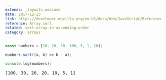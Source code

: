```yaml
---
extends: _layouts.usecase
date: 2017-12-23
link: https://developer.mozilla.org/en-US/docs/Web/JavaScript/Reference/Global_Objects/Array/sort
reference: Array.sort
related: sort-array-in-ascending-order
category: arrays
---
```



```javascript
const numbers = [10, 20, 30, 100, 5, 1, 20];

numbers.sort((a, b) => b - a);

console.log(numbers);
```
<pre class="output">[100, 30, 20, 20, 10, 5, 1]</pre>
